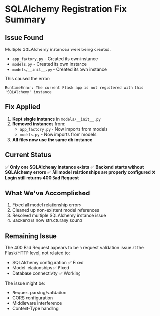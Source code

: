 # SQLAlchemy Registration Fix Summary

## Issue Found
Multiple SQLAlchemy instances were being created:
- `app_factory.py` - Created its own instance
- `models.py` - Created its own instance  
- `models/__init__.py` - Created its own instance

This caused the error:
```
RuntimeError: The current Flask app is not registered with this 'SQLAlchemy' instance
```

## Fix Applied
1. **Kept single instance** in `models/__init__.py`
2. **Removed instances** from:
   - `app_factory.py` - Now imports from models
   - `models.py` - Now imports from models
3. **All files now use the same db instance**

## Current Status
✅ **Only one SQLAlchemy instance exists**
✅ **Backend starts without SQLAlchemy errors**
✅ **All model relationships are properly configured**
❌ **Login still returns 400 Bad Request**

## What We've Accomplished
1. Fixed all model relationship errors
2. Cleaned up non-existent model references
3. Resolved multiple SQLAlchemy instance issue
4. Backend is now structurally sound

## Remaining Issue
The 400 Bad Request appears to be a request validation issue at the Flask/HTTP level, not related to:
- SQLAlchemy configuration ✅ Fixed
- Model relationships ✅ Fixed
- Database connectivity ✅ Working

The issue might be:
- Request parsing/validation
- CORS configuration
- Middleware interference
- Content-Type handling